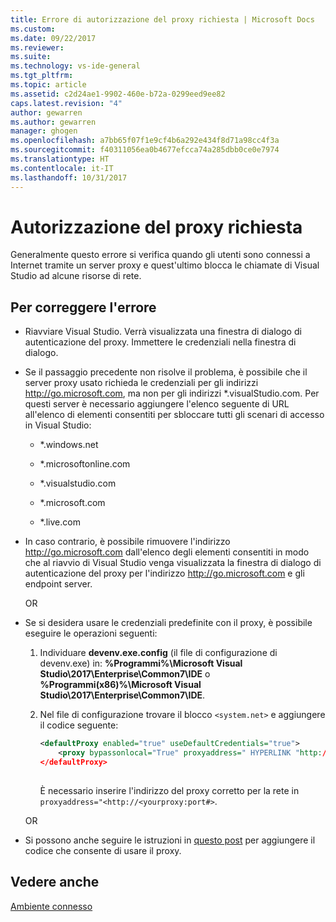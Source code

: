 ```yaml
---
title: Errore di autorizzazione del proxy richiesta | Microsoft Docs
ms.custom: 
ms.date: 09/22/2017
ms.reviewer: 
ms.suite: 
ms.technology: vs-ide-general
ms.tgt_pltfrm: 
ms.topic: article
ms.assetid: c2d24ae1-9902-460e-b72a-0299eed9ee82
caps.latest.revision: "4"
author: gewarren
ms.author: gewarren
manager: ghogen
ms.openlocfilehash: a7bb65f07f1e9cf4b6a292e434f8d71a98cc4f3a
ms.sourcegitcommit: f40311056ea0b4677efcca74a285dbb0ce0e7974
ms.translationtype: HT
ms.contentlocale: it-IT
ms.lasthandoff: 10/31/2017
---
```

# <a name="proxy-authorization-required"></a>Autorizzazione del proxy richiesta
Generalmente questo errore si verifica quando gli utenti sono connessi a Internet tramite un server proxy e quest'ultimo blocca le chiamate di Visual Studio ad alcune risorse di rete.    
  
## <a name="to-correct-this-error"></a>Per correggere l'errore  
  
-   Riavviare Visual Studio. Verrà visualizzata una finestra di dialogo di autenticazione del proxy. Immettere le credenziali nella finestra di dialogo.  
  
-   Se il passaggio precedente non risolve il problema, è possibile che il server proxy usato richieda le credenziali per gli indirizzi http://go.microsoft.com, ma non per gli indirizzi *.visualStudio.com. Per questi server è necessario aggiungere l'elenco seguente di URL all'elenco di elementi consentiti per sbloccare tutti gli scenari di accesso in Visual Studio:  
  
    -   *.windows.net  
  
    -   *.microsoftonline.com  
  
    -   *.visualstudio.com  
  
    -   *.microsoft.com  
  
    -   *.live.com  
  
-   In caso contrario, è possibile rimuovere l'indirizzo http://go.microsoft.com dall'elenco degli elementi consentiti in modo che al riavvio di Visual Studio venga visualizzata la finestra di dialogo di autenticazione del proxy per l'indirizzo http://go.microsoft.com e gli endpoint server.  
  
    OR  
  
-   Se si desidera usare le credenziali predefinite con il proxy, è possibile eseguire le operazioni seguenti:  
  
    1.  Individuare **devenv.exe.config** (il file di configurazione di devenv.exe) in: **%Programmi%\Microsoft Visual Studio\2017\Enterprise\Common7\IDE** o **%Programmi(x86)%\Microsoft Visual Studio\2017\Enterprise\Common7\IDE**.  
  
    2.  Nel file di configurazione trovare il blocco `<system.net>` e aggiungere il codice seguente:  
  
        ```xml  
        <defaultProxy enabled="true" useDefaultCredentials="true">  
            <proxy bypassonlocal="True" proxyaddress=" HYPERLINK "http://<yourproxy:port#" http://<yourproxy:port#>"/>  
        </defaultProxy>  
  
        ```  
  
        È necessario inserire l'indirizzo del proxy corretto per la rete in `proxyaddress="<http://<yourproxy:port#>`.  
  
    OR  
  
-   Si possono anche seguire le istruzioni in [questo post](http://blogs.msdn.com/b/rido/archive/2010/05/06/how-to-connect-to-tfs-through-authenticated-web-proxy.aspx) per aggiungere il codice che consente di usare il proxy.  

## <a name="see-also"></a>Vedere anche
[Ambiente connesso](../connected-environment.md)  